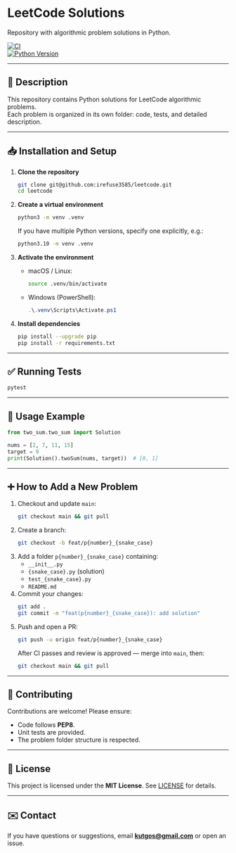 # LeetCode Solutions

Repository with algorithmic problem solutions in Python.

[![CI](https://github.com/irefuse3585/leetcode/actions/workflows/ci.yml/badge.svg)](https://github.com/irefuse3585/leetcode/actions)  
[![Python Version](https://img.shields.io/badge/python-3.10-blue.svg)](https://www.python.org)

---

## 📖 Description

This repository contains Python solutions for LeetCode algorithmic problems.  
Each problem is organized in its own folder: code, tests, and detailed description.

---

## 📥 Installation and Setup

1. **Clone the repository**  
   ```bash
   git clone git@github.com:irefuse3585/leetcode.git
   cd leetcode
   ```

2. **Create a virtual environment**  
   ```bash
   python3 -m venv .venv
   ```
   If you have multiple Python versions, specify one explicitly, e.g.:  
   ```bash
   python3.10 -m venv .venv
   ```

3. **Activate the environment**  
   - macOS / Linux:  
     ```bash
     source .venv/bin/activate
     ```  
   - Windows (PowerShell):  
     ```powershell
     .\.venv\Scripts\Activate.ps1
     ```

4. **Install dependencies**  
   ```bash
   pip install --upgrade pip
   pip install -r requirements.txt
   ```

---

## ✅ Running Tests

```bash
pytest
```

---

## 🚀 Usage Example

```python
from two_sum.two_sum import Solution

nums = [2, 7, 11, 15]
target = 9
print(Solution().twoSum(nums, target))  # [0, 1]
```

---

## ➕ How to Add a New Problem

1. Checkout and update `main`:  
   ```bash
   git checkout main && git pull
   ```
2. Create a branch:  
   ```bash
   git checkout -b feat/p{number}_{snake_case}
   ```
3. Add a folder `p{number}_{snake_case}` containing:  
   - `__init__.py`  
   - `{snake_case}.py` (solution)  
   - `test_{snake_case}.py`  
   - `README.md`
4. Commit your changes:  
   ```bash
   git add .
   git commit -m "feat(p{number}_{snake_case}): add solution"
   ```
5. Push and open a PR:  
   ```bash
   git push -u origin feat/p{number}_{snake_case}
   ```
   After CI passes and review is approved — merge into `main`, then:  
   ```bash
   git checkout main && git pull
   ```

---

## 🤝 Contributing

Contributions are welcome! Please ensure:

- Code follows **PEP8**.  
- Unit tests are provided.  
- The problem folder structure is respected.

---

## 📜 License

This project is licensed under the **MIT License**. See [LICENSE](LICENSE) for details.

---

## ✉️ Contact

If you have questions or suggestions, email **kutgos@gmail.com** or open an issue.
